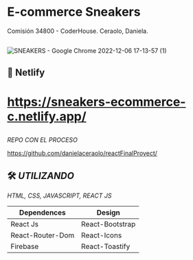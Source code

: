 # E-commerce Sneakers

Comisión 34800 - CoderHouse.
Ceraolo, Daniela.

##

![SNEAKERS - Google Chrome 2022-12-06 17-13-57 (1)](https://user-images.githubusercontent.com/105557550/206020350-3cdc24f9-2bbb-4104-90c2-24a5eb86b2d1.gif)

## 🔗 Netlify

# https://sneakers-ecommerce-c.netlify.app/

## 

_REPO CON EL PROCESO_

https://github.com/danielaceraolo/reactFinalProyect/

## 

## 🛠 _UTILIZANDO_
_HTML, CSS, JAVASCRIPT, REACT JS_

| Dependences             | Design                                                               |
| ----------------------- | ------------------------------------------------------------------ |
| React Js | React-Bootstrap  |
| React-Router-Dom | React-Icons |
| Firebase | React-Toastify |

